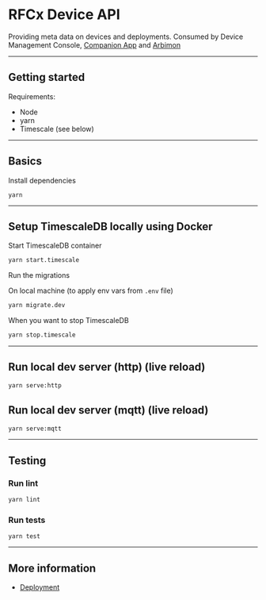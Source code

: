 # RFCx Device API

Providing meta data on devices and deployments. Consumed by Device Management Console, [Companion App](https://github.com/rfcx/companion-android.git) and [Arbimon](https://github.com/rfcx/arbimon2.git)

---

## Getting started

Requirements:
- Node
- yarn
- Timescale (see below)

---

## Basics

Install dependencies

`yarn`

---

## Setup TimescaleDB locally using Docker

Start TimescaleDB container

```sh
yarn start.timescale
```

Run the migrations

On local machine (to apply env vars from `.env` file)
```sh
yarn migrate.dev
```

When you want to stop TimescaleDB

```sh
yarn stop.timescale
```

---

## Run local dev server (http) (live reload)

```sh
yarn serve:http
```


## Run local dev server (mqtt) (live reload)

```sh
yarn serve:mqtt
```

---

## Testing

### Run lint
```sh
yarn lint
```

### Run tests
```
yarn test
```

---

## More information

- [Deployment](./build/README.md)
